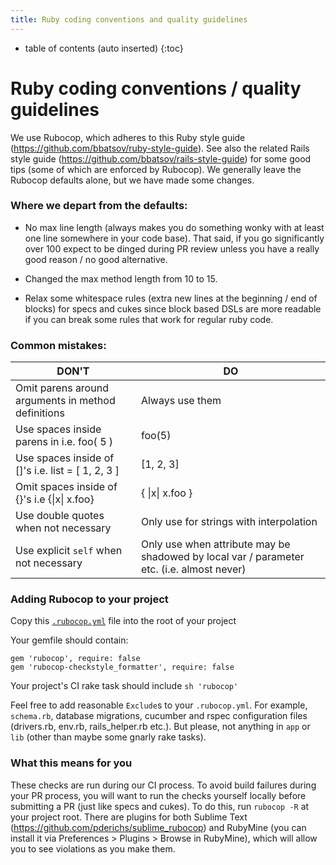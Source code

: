 ```yaml
---
title: Ruby coding conventions and quality guidelines
---
```


* table of contents (auto inserted)
{:toc}

# Ruby coding conventions / quality guidelines

We use Rubocop, which adheres to this Ruby style guide (https://github.com/bbatsov/ruby-style-guide). See also the related Rails style guide (https://github.com/bbatsov/rails-style-guide) for some good tips (some of which are enforced by Rubocop).
We generally leave the Rubocop defaults alone, but we have made some changes.

### Where we depart from the defaults:

- No max line length (always makes you do something wonky with at least one line somewhere in your code base). That said, if you go significantly over 100 expect to be dinged during PR review unless you have a really good reason / no good alternative.

- Changed the max method length from 10 to 15.

- Relax some whitespace rules (extra new lines at the beginning / end of blocks) for specs and cukes since block based DSLs are more readable if you can break some rules that work for regular ruby code.


### Common mistakes:

DON'T | DO
 ------- | -----
Omit parens around arguments in method definitions | Always use them
Use spaces inside parens in i.e. foo( 5 ) | foo(5)
Use spaces inside of []'s i.e. list = [ 1, 2, 3 ] | [1, 2, 3]
Omit spaces inside of {}'s i.e {\|x\| x.foo} | { \|x\| x.foo }
Use double quotes when not necessary | Only use for strings with interpolation
Use explicit `self` when not necessary | Only use when attribute may be shadowed by local var / parameter etc. (i.e. almost never)

### Adding Rubocop to your project
Copy this [`.rubocop.yml`](.rubocop.yml) file into the root of your project

Your gemfile should contain:
```
gem 'rubocop', require: false
gem 'rubocop-checkstyle_formatter', require: false
```
Your project's CI rake task should include `sh 'rubocop'`

Feel free to add reasonable `Exclude`s to your `.rubocop.yml`. For example, `schema.rb`, database migrations, cucumber and rspec configuration files (drivers.rb, env.rb, rails_helper.rb etc.). But please, not anything in `app` or `lib` (other than maybe some gnarly rake tasks).

### What this means for you

These checks are run during our CI process. To avoid build failures during your PR process, you will want to run the checks yourself locally before submitting a PR (just like specs and cukes).
To do this, run `rubocop -R` at your project root.
There are plugins for both Sublime Text (https://github.com/pderichs/sublime_rubocop)
and RubyMine (you can install it via Preferences > Plugins > Browse in RubyMine), which will allow you to see violations as you make them.
